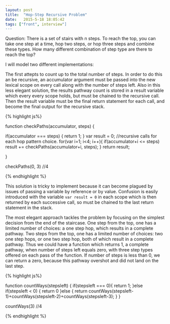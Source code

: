 ```yaml
---
layout: post
title:  "Hop-Step Recursive Problem"
date:   2015-5-18 18:05:42
tags: ["front", interview"]
---
```


Question: There is a set of stairs with n steps. To reach the top, you can take one step at a time, hop two steps, or hop three steps and combine these types. How many different combination of step type are there to reach the top?

I will model two different implementations:

The first attepts to count up to the total number of steps. In order to do this an be recursive, an accumulator argument must be passed into the new lexical scope on every call along with the number of steps left. Also in this less elegant solution, the results pathway count is stored in a result variable which every every scope holds, but must be chained to the recursive call. Then the result variable must be the final return statement for each call, and become the final output for the recursive stack.

{% highlight js%}

function checkPaths(accumulator, steps) {

  if(accumulator === steps) {
    return 1;
  }
  var result = 0;
  //recursive calls for each hop pattern choice.
  for(var i=1; i<4; i++){
       if(accumulator+i <= steps) result += checkPaths(accumulator+i, steps);
  }
  return result;

}

checkPaths(0, 3)  //4

{% endhighlight %}

This solution is tricky to implement because it can become plagued by issues of passing a variable by reference or by value. Confusion is easily introduced with the variable `var result = 0` in each scope which is then returned by each successive call, so must be chained to the last return statement in the stack.

The most elegant approach tackles the problem by focusing on the simplest decision from the end of the staircase. One step from the top, one has a limited number of choices: a one step hop, which results in a complete pathway. Two steps from the top, one has a limited number of choices: two one step hops, or one two step hop, both of which result in a complete pathway. Thus we could have a function which returns 1, a complete pathway, when number of steps left equals zero, with three step types offered on each pass of the function. If number of steps is less than 0, we can return a zero, because this pathway overshot and did not land on the last step.


{% highlight js%}

function countWays(stepsleft) {
    if(stepsleft === 0){
        return 1;
    }else if(stepsleft < 0) {
        return 0
    }else {
        return countWays(stepsleft-1)+countWays(stepsleft-2)+countWays(stepsleft-3);
    }
}

countWays(3) //4

{% endhighlight %}
